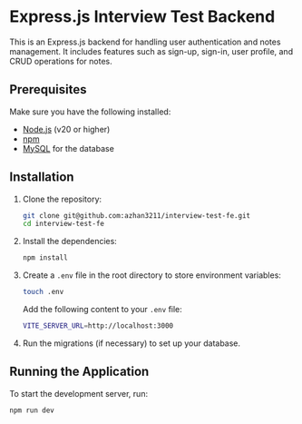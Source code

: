 # Express.js Interview Test Backend

This is an Express.js backend for handling user authentication and notes management. It includes features such as sign-up, sign-in, user profile, and CRUD operations for notes.

## Prerequisites

Make sure you have the following installed:

- [Node.js](https://nodejs.org/) (v20 or higher)
- [npm](https://www.npmjs.com/)
- [MySQL](https://www.mysql.com/) for the database

## Installation

1. Clone the repository:

    ```bash
    git clone git@github.com:azhan3211/interview-test-fe.git
    cd interview-test-fe
    ```

2. Install the dependencies:

    ```bash
    npm install
    ```

3. Create a `.env` file in the root directory to store environment variables:

    ```bash
    touch .env
    ```

    Add the following content to your `.env` file:

    ```bash
    VITE_SERVER_URL=http://localhost:3000

    ```

4. Run the migrations (if necessary) to set up your database.

## Running the Application

To start the development server, run:

```bash
npm run dev
